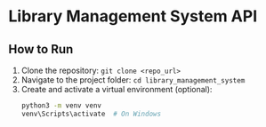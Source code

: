 # Library Management System API

## How to Run

1. Clone the repository: `git clone <repo_url>`
2. Navigate to the project folder: `cd library_management_system`
3. Create and activate a virtual environment (optional):
   ```bash
   python3 -m venv venv
   venv\Scripts\activate  # On Windows

